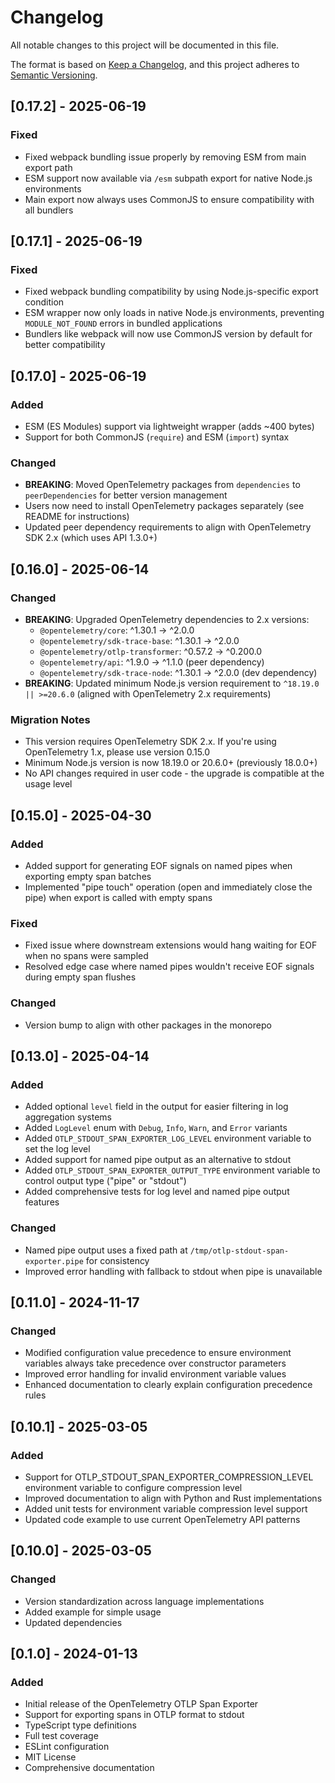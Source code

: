 # Changelog

All notable changes to this project will be documented in this file.

The format is based on [Keep a Changelog](https://keepachangelog.com/en/1.0.0/),
and this project adheres to [Semantic Versioning](https://semver.org/spec/v2.0.0.html).

## [0.17.2] - 2025-06-19

### Fixed
- Fixed webpack bundling issue properly by removing ESM from main export path
- ESM support now available via `/esm` subpath export for native Node.js environments
- Main export now always uses CommonJS to ensure compatibility with all bundlers

## [0.17.1] - 2025-06-19

### Fixed
- Fixed webpack bundling compatibility by using Node.js-specific export condition
- ESM wrapper now only loads in native Node.js environments, preventing `MODULE_NOT_FOUND` errors in bundled applications
- Bundlers like webpack will now use CommonJS version by default for better compatibility

## [0.17.0] - 2025-06-19

### Added
- ESM (ES Modules) support via lightweight wrapper (adds ~400 bytes)
- Support for both CommonJS (`require`) and ESM (`import`) syntax

### Changed
- **BREAKING**: Moved OpenTelemetry packages from `dependencies` to `peerDependencies` for better version management
- Users now need to install OpenTelemetry packages separately (see README for instructions)
- Updated peer dependency requirements to align with OpenTelemetry SDK 2.x (which uses API 1.3.0+)

## [0.16.0] - 2025-06-14

### Changed
- **BREAKING**: Upgraded OpenTelemetry dependencies to 2.x versions:
  - `@opentelemetry/core`: ^1.30.1 → ^2.0.0
  - `@opentelemetry/sdk-trace-base`: ^1.30.1 → ^2.0.0
  - `@opentelemetry/otlp-transformer`: ^0.57.2 → ^0.200.0
  - `@opentelemetry/api`: ^1.9.0 → ^1.1.0 (peer dependency)
  - `@opentelemetry/sdk-trace-node`: ^1.30.1 → ^2.0.0 (dev dependency)
- **BREAKING**: Updated minimum Node.js version requirement to `^18.19.0 || >=20.6.0` (aligned with OpenTelemetry 2.x requirements)

### Migration Notes
- This version requires OpenTelemetry SDK 2.x. If you're using OpenTelemetry 1.x, please use version 0.15.0
- Minimum Node.js version is now 18.19.0 or 20.6.0+ (previously 18.0.0+)
- No API changes required in user code - the upgrade is compatible at the usage level

## [0.15.0] - 2025-04-30

### Added
- Added support for generating EOF signals on named pipes when exporting empty span batches
- Implemented "pipe touch" operation (open and immediately close the pipe) when export is called with empty spans

### Fixed
- Fixed issue where downstream extensions would hang waiting for EOF when no spans were sampled
- Resolved edge case where named pipes wouldn't receive EOF signals during empty span flushes

### Changed
- Version bump to align with other packages in the monorepo

## [0.13.0] - 2025-04-14

### Added
- Added optional `level` field in the output for easier filtering in log aggregation systems
- Added `LogLevel` enum with `Debug`, `Info`, `Warn`, and `Error` variants
- Added `OTLP_STDOUT_SPAN_EXPORTER_LOG_LEVEL` environment variable to set the log level
- Added support for named pipe output as an alternative to stdout
- Added `OTLP_STDOUT_SPAN_EXPORTER_OUTPUT_TYPE` environment variable to control output type ("pipe" or "stdout")
- Added comprehensive tests for log level and named pipe output features

### Changed
- Named pipe output uses a fixed path at `/tmp/otlp-stdout-span-exporter.pipe` for consistency
- Improved error handling with fallback to stdout when pipe is unavailable

## [0.11.0] - 2024-11-17

### Changed
- Modified configuration value precedence to ensure environment variables always take precedence over constructor parameters
- Improved error handling for invalid environment variable values
- Enhanced documentation to clearly explain configuration precedence rules

## [0.10.1] - 2025-03-05

### Added
- Support for OTLP_STDOUT_SPAN_EXPORTER_COMPRESSION_LEVEL environment variable to configure compression level
- Improved documentation to align with Python and Rust implementations
- Added unit tests for environment variable compression level support
- Updated code example to use current OpenTelemetry API patterns

## [0.10.0] - 2025-03-05

### Changed
- Version standardization across language implementations
- Added example for simple usage
- Updated dependencies

## [0.1.0] - 2024-01-13

### Added
- Initial release of the OpenTelemetry OTLP Span Exporter
- Support for exporting spans in OTLP format to stdout
- TypeScript type definitions
- Full test coverage
- ESLint configuration
- MIT License
- Comprehensive documentation